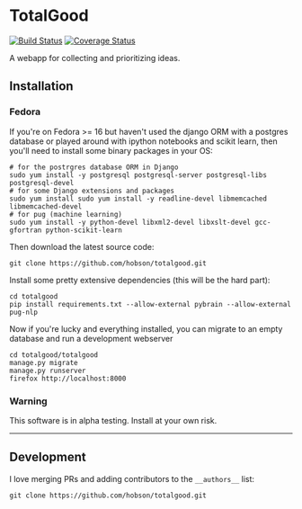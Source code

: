 # TotalGood
[![Build Status](https://travis-ci.org/hobson/totalgood.svg?branch=master "Travis Build & Test Status")](https://travis-ci.org/hobson/totalgood)
[![Coverage Status](https://coveralls.io/repos/hobson/totalgood/badge.png)](https://coveralls.io/r/hobson/totalgood)
<!-- [![Version Status](https://pypip.in/v/totalgood/badge.png)](https://pypi.python.org/pypi/totalgood/)
[![Downloads](https://pypip.in/d/totalgood/badge.png)](https://pypi.python.org/pypi/totalgood/)
[![License](https://pypip.in/license/totalgood/badge.svg?style=flat](https://github.com/hobson/totalgood/)
 -->

A webapp for collecting and prioritizing ideas.

## Installation

### Fedora

If you're on Fedora >= 16 but haven't used the django ORM with a postgres database or played around with ipython notebooks and scikit learn, then you'll need to install some binary packages in your OS:

    # for the postrgres database ORM in Django
    sudo yum install -y postgresql postgresql-server postgresql-libs postgresql-devel
    # for some Django extensions and packages
    sudo yum install sudo yum install -y readline-devel libmemcached libmemcached-devel
    # for pug (machine learning)
    sudo yum install -y python-devel libxml2-devel libxslt-devel gcc-gfortran python-scikit-learn 

Then download the latest source code:

    git clone https://github.com/hobson/totalgood.git

Install some pretty extensive dependencies (this will be the hard part):

    cd totalgood
    pip install requirements.txt --allow-external pybrain --allow-external pug-nlp

Now if you're lucky and everything installed, you can migrate to an empty database and run a development webserver

    cd totalgood/totalgood
    manage.py migrate
    manage.py runserver
    firefox http://localhost:8000

### Warning

This software is in alpha testing.  Install at your own risk.

---

## Development

I love merging PRs and adding contributors to the `__authors__` list:

    git clone https://github.com/hobson/totalgood.git
